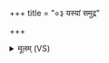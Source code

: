 +++
title = "०३ यस्यां समुद्र"

+++
<details><summary>मूलम् (VS)</summary>

यस्यां॑ समु॒द्र उ॒त सिन्धु॒रापो॒ यस्या॒मन्नं॑ कृ॒ष्टयः॑ संबभू॒वुः। यस्या॑मि॒दं जिन्व॑ति प्रा॒णदेज॒त्सा नो॒ भूमिः॑ पूर्व॒पेये॑ दधातु ॥
</details>